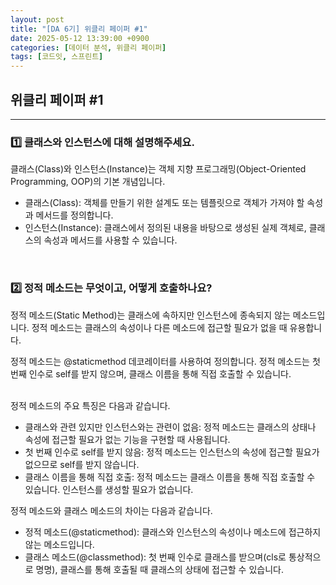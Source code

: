```yaml
---
layout: post
title: "[DA 6기] 위클리 페이퍼 #1"
date: 2025-05-12 13:39:00 +0900
categories: [데이터 분석, 위클리 페이퍼]
tags: [코드잇, 스프린트]
---
```

<style>
    .initial-content, .search-content{
        padding-left: 40px;
        padding-right: 40px;
    }

</style>

<h2>위클리 페이퍼 #1</h2>

---

<h3>1️⃣ 클래스와 인스턴스에 대해 설명해주세요.</h3>

<p>
클래스(Class)와 인스턴스(Instance)는 객체 지향 프로그래밍(Object-Oriented Programming, OOP)의 기본 개념입니다.

<ul>
    <li>클래스(Class): 객체를 만들기 위한 설계도 또는 템플릿으로 객체가 가져야 할 속성과 메서드를 정의합니다.</li>
    <li>인스턴스(Instance): 클래스에서 정의된 내용을 바탕으로 생성된 실제 객체로, 클래스의 속성과 메서드를 사용할 수 있습니다.</li>
</ul>
</p>

<br>

<h3>2️⃣ 정적 메소드는 무엇이고, 어떻게 호출하나요?</h3>

<p>
정적 메소드(Static Method)는 클래스에 속하지만 인스턴스에 종속되지 않는 메소드입니다. 정적 메소드는 클래스의 속성이나 다른 메소드에 접근할 필요가 없을 때 유용합니다.<br>

정적 메소드는 @staticmethod 데코레이터를 사용하여 정의합니다. 정적 메소드는 첫 번째 인수로 self를 받지 않으며, 클래스 이름을 통해 직접 호출할 수 있습니다.<br><br>

정적 메소드의 주요 특징은 다음과 같습니다.<br>

<ul>
    <li>클래스와 관련 있지만 인스턴스와는 관련이 없음: 정적 메소드는 클래스의 상태나 속성에 접근할 필요가 없는 기능을 구현할 때 사용됩니다.</li>
    <li>첫 번째 인수로 self를 받지 않음: 정적 메소드는 인스턴스의 속성에 접근할 필요가 없으므로 self를 받지 않습니다.</li>
    <li>클래스 이름을 통해 직접 호출: 정적 메소드는 클래스 이름을 통해 직접 호출할 수 있습니다. 인스턴스를 생성할 필요가 없습니다.</li>
</ul>

정적 메소드와 클래스 메소드의 차이는 다음과 같습니다.<br>
<ul>
    <li>정적 메소드(@staticmethod): 클래스와 인스턴스의 속성이나 메소드에 접근하지 않는 메소드입니다.</li>
    <li>클래스 메소드(@classmethod): 첫 번째 인수로 클래스를 받으며(cls로 통상적으로 명명), 클래스를 통해 호출될 때 클래스의 상태에 접근할 수 있습니다.</li>
</ul>
</p>
